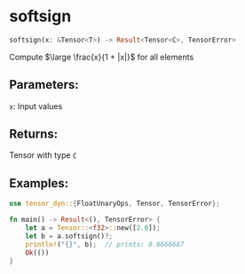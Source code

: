 # softsign
```rust
softsign(x: &Tensor<T>) -> Result<Tensor<C>, TensorError>
```
Compute $\large \frac{x}{1 + |x|}$ for all elements

## Parameters:
`x`: Input values

## Returns:
Tensor with type `C`

## Examples:
```rust
use tensor_dyn::{FloatUnaryOps, Tensor, TensorError};

fn main() -> Result<(), TensorError> {
    let a = Tensor::<f32>::new([2.0]);
    let b = a.softsign()?;
    println!("{}", b);  // prints: 0.6666667
    Ok(())
}
```